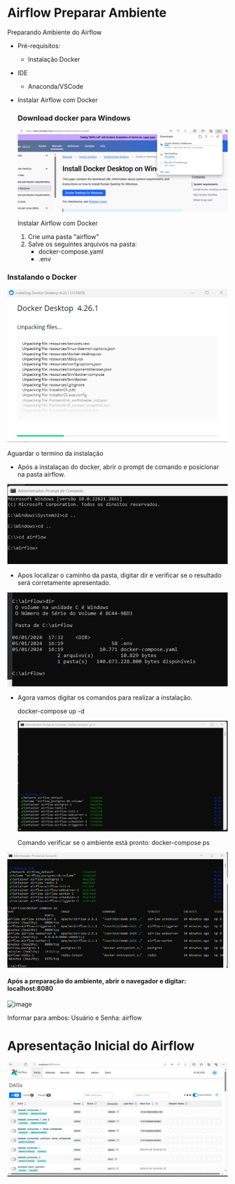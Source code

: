 # Airflow Preparar Ambiente
Preparando Ambiente do Airflow

- Pré-requisitos:
   - Instalação Docker

- IDE
   - Anaconda/VSCode

- Instalar Airflow com Docker

  ### Download docker para Windows

  <img src="https://github.com/JosiTubaroski/Airflow_Preparar_Ambiente/blob/main/img/Docker_Windows.png">

  Instalar Airflow com Docker

  1. Crie uma pasta "airflow"
  2. Salve os seguintes arquivos na pasta:
      - docker-compose.yaml
      - .env

 ### Instalando o Docker

  <img src="https://github.com/JosiTubaroski/Airflow_Preparar_Ambiente/blob/main/img/Instalando_Docker.png">

  Aguardar o termino da instalação

 - Após a instalaçao do docker, abrir o prompt de comando e posicionar na pasta airflow.

  <img src="https://github.com/JosiTubaroski/Airflow_Preparar_Ambiente/blob/main/img/CMD_Airflow.png">

  - Apos localizar o caminho da pasta, digitar dir e verificar se o resultado será corretamente apresentado.

  <img src="https://github.com/JosiTubaroski/Airflow_Preparar_Ambiente/blob/main/img/CMD_DIR.png">
    
   - Agora vamos digitar os comandos para realizar a instalação.

     docker-compose up -d
 
     <img src="https://github.com/JosiTubaroski/Airflow_Preparar_Ambiente/blob/main/img/Termino_Execucao.png">    

     Comando verificar se o ambiente está pronto: docker-compose ps

   <img src="https://github.com/JosiTubaroski/Airflow_Preparar_Ambiente/blob/main/img/Verificando_Se_AmbientePronto.png">   

   #### Após a preparação do ambiente, abrir o navegador e digitar: localhost:8080

![image](https://github.com/JosiTubaroski/Airflow_Preparar_Ambiente/assets/66569714/41304b15-b699-4507-81b0-02fd73ff806f)

Informar para ambos: Usuário e Senha: airflow

# Apresentação Inicial do Airflow

 <img src="https://github.com/JosiTubaroski/Airflow_Preparar_Ambiente/blob/main/img/Tela_Airflow.png">   



   
     
